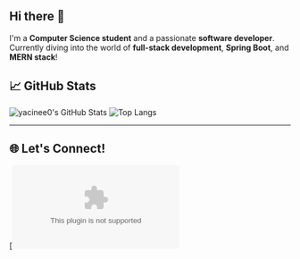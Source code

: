 ## Hi there 👋
I'm a **Computer Science student** and a passionate **software developer**.  
Currently diving into the world of **full-stack development**, **Spring Boot**, and **MERN stack**!

## 📈 GitHub Stats

![yacinee0's GitHub Stats](https://github-readme-stats.vercel.app/api?username=yacinee0&show_icons=true&theme=tokyonight)
![Top Langs](https://github-readme-stats.vercel.app/api/top-langs/?username=yacinee0&layout=compact&theme=tokyonight)

---

## 🌐 Let's Connect!

[![Email](yacineked00@gmail.com)  
